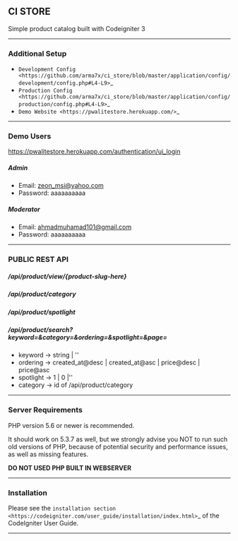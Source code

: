 ## CI STORE
Simple product catalog built with Codeigniter 3

*******************

### Additional Setup 

- `Development Config <https://github.com/arma7x/ci_store/blob/master/application/config/development/config.php#L4-L9>`_
- `Production Config <https://github.com/arma7x/ci_store/blob/master/application/config/production/config.php#L4-L9>`_
- `Demo Website <https://pwalitestore.herokuapp.com/>`_

*******************

### Demo Users

https://pwalitestore.herokuapp.com/authentication/ui_login

##### Admin
- Email: zeon_msi@yahoo.com
- Password: aaaaaaaaaa

##### Moderator
- Email: ahmadmuhamad101@gmail.com
- Password: aaaaaaaaaa

*******************

### PUBLIC REST API

##### /api/product/view/{product-slug-here}
##### /api/product/category
##### /api/product/spotlight
##### /api/product/search?keyword=&category=&ordering=&spotlight=&page=
- keyword -> string | ''
- ordering -> created_at@desc | created_at@asc | price@desc | price@asc
- spotlight -> 1 | 0 |''
- category -> id of /api/product/category

*******************

### Server Requirements

PHP version 5.6 or newer is recommended.

It should work on 5.3.7 as well, but we strongly advise you NOT to run
such old versions of PHP, because of potential security and performance
issues, as well as missing features.

**DO NOT USED PHP BUILT IN WEBSERVER**

************

### Installation

Please see the `installation section <https://codeigniter.com/user_guide/installation/index.html>`_
of the CodeIgniter User Guide.
************
